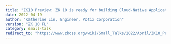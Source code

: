 ```yaml
---
title: "ZK10 Preview: ZK 10 is ready for building Cloud-Native Applications"
date: 2022-04-19
author: "Katherine Lin, Engineer, Potix Corporation"
version: "ZK 10 FL"
category: small-talk
redirect_to: "https://www.zkoss.org/wiki/Small_Talks/2022/April/ZK10_Preview:_ZK_10_is_ready_for_building_Cloud-Native_Applications"
---
```


